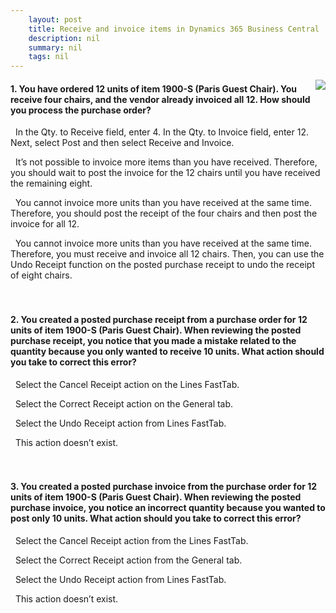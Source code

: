 ```yaml
---
    layout: post
    title: Receive and invoice items in Dynamics 365 Business Central  
    description: nil
    summary: nil
    tags: nil
---
```



 <a target="_blank" href="https://docs.microsoft.com/en-us/learn/modules/receive-invoice-dynamics-d365-business-central/4-check/"><i class="fas fa-external-link-alt"></i> </a>
 <img align="right" src="https://docs.microsoft.com/en-us/learn/achievements/receive-invoice-dynamics-d365-business-central.svg">
####  1. You have ordered 12 units of item 1900-S (Paris Guest Chair). You receive four chairs, and the vendor already invoiced all 12. How should you process the purchase order?


<i class='far fa-square'></i> &nbsp;&nbsp;In the Qty. to Receive field, enter 4. In the Qty. to Invoice field, enter 12. Next, select Post and then select Receive and Invoice.

<i class='fas fa-check-square' style='color: Dodgerblue;'></i> &nbsp;&nbsp;It’s not possible to invoice more items than you have received. Therefore, you should wait to post the invoice for the 12 chairs until you have received the remaining eight.

<i class='far fa-square'></i> &nbsp;&nbsp;You cannot invoice more units than you have received at the same time. Therefore, you should post the receipt of the four chairs and then post the invoice for all 12.

<i class='far fa-square'></i> &nbsp;&nbsp;You cannot invoice more units than you have received at the same time. Therefore, you must receive and invoice all 12 chairs. Then, you can use the Undo Receipt function on the posted purchase receipt to undo the receipt of eight chairs.
<br />
<br />
<br />

####  2. You created a posted purchase receipt from a purchase order for 12 units of item 1900-S (Paris Guest Chair). When reviewing the posted purchase receipt, you notice that you made a mistake related to the quantity because you only wanted to receive 10 units. What action should you take to correct this error?


<i class='far fa-square'></i> &nbsp;&nbsp;Select the Cancel Receipt action on the Lines FastTab.

<i class='far fa-square'></i> &nbsp;&nbsp;Select the Correct Receipt action on the General tab.

<i class='fas fa-check-square' style='color: Dodgerblue;'></i> &nbsp;&nbsp;Select the Undo Receipt action from Lines FastTab.

<i class='far fa-square'></i> &nbsp;&nbsp;This action doesn’t exist.
<br />
<br />
<br />

####  3. You created a posted purchase invoice from the purchase order for 12 units of item 1900-S (Paris Guest Chair). When reviewing the posted purchase invoice, you notice an incorrect quantity because you wanted to post only 10 units. What action should you take to correct this error?


<i class='far fa-square'></i> &nbsp;&nbsp;Select the Cancel Receipt action from the Lines FastTab.

<i class='far fa-square'></i> &nbsp;&nbsp;Select the Correct Receipt action from the General tab.

<i class='far fa-square'></i> &nbsp;&nbsp;Select the Undo Receipt action from Lines FastTab.

<i class='fas fa-check-square' style='color: Dodgerblue;'></i> &nbsp;&nbsp;This action doesn’t exist.
<br />
<br />
<br />
